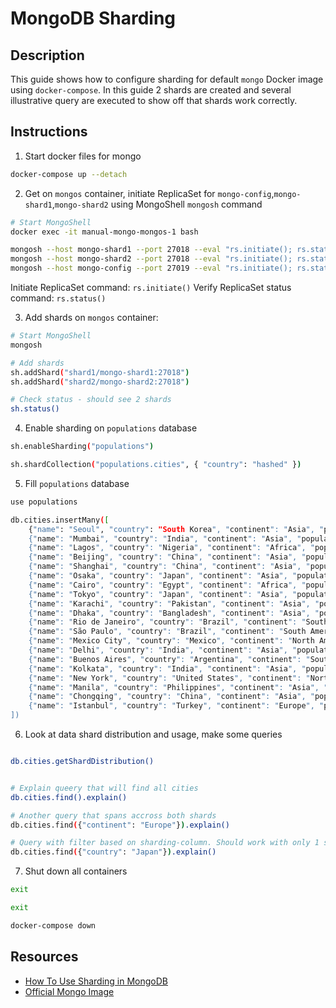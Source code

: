 # MongoDB Sharding

## Description

This guide shows how to configure sharding for default `mongo` Docker image using `docker-compose`. In this guide 2 shards are created and several illustrative query are executed to show off that shards work correctly.

## Instructions

1. Start docker files for mongo

```sh
docker-compose up --detach
```

2.  Get on `mongos` container,  initiate ReplicaSet for `mongo-config`,`mongo-shard1`,`mongo-shard2` using MongoShell `mongosh` command

```sh
# Start MongoShell
docker exec -it manual-mongo-mongos-1 bash

mongosh --host mongo-shard1 --port 27018 --eval "rs.initiate(); rs.status();"
mongosh --host mongo-shard2 --port 27018 --eval "rs.initiate(); rs.status();"
mongosh --host mongo-config --port 27019 --eval "rs.initiate(); rs.status();"

```

Initiate ReplicaSet command: `rs.initiate()`
Verify ReplicaSet status command: `rs.status()`

3. Add shards on `mongos` container:

```sh
# Start MongoShell
mongosh

# Add shards
sh.addShard("shard1/mongo-shard1:27018")
sh.addShard("shard2/mongo-shard2:27018")

# Check status - should see 2 shards
sh.status()

```

4. Enable sharding on `populations` database

```sh
sh.enableSharding("populations")

sh.shardCollection("populations.cities", { "country": "hashed" })
```

5. Fill `populations` database

```sh
use populations

db.cities.insertMany([
    {"name": "Seoul", "country": "South Korea", "continent": "Asia", "population": 25.674 },
    {"name": "Mumbai", "country": "India", "continent": "Asia", "population": 19.980 },
    {"name": "Lagos", "country": "Nigeria", "continent": "Africa", "population": 13.463 },
    {"name": "Beijing", "country": "China", "continent": "Asia", "population": 19.618 },
    {"name": "Shanghai", "country": "China", "continent": "Asia", "population": 25.582 },
    {"name": "Osaka", "country": "Japan", "continent": "Asia", "population": 19.281 },
    {"name": "Cairo", "country": "Egypt", "continent": "Africa", "population": 20.076 },
    {"name": "Tokyo", "country": "Japan", "continent": "Asia", "population": 37.400 },
    {"name": "Karachi", "country": "Pakistan", "continent": "Asia", "population": 15.400 },
    {"name": "Dhaka", "country": "Bangladesh", "continent": "Asia", "population": 19.578 },
    {"name": "Rio de Janeiro", "country": "Brazil", "continent": "South America", "population": 13.293 },
    {"name": "São Paulo", "country": "Brazil", "continent": "South America", "population": 21.650 },
    {"name": "Mexico City", "country": "Mexico", "continent": "North America", "population": 21.581 },
    {"name": "Delhi", "country": "India", "continent": "Asia", "population": 28.514 },
    {"name": "Buenos Aires", "country": "Argentina", "continent": "South America", "population": 14.967 },
    {"name": "Kolkata", "country": "India", "continent": "Asia", "population": 14.681 },
    {"name": "New York", "country": "United States", "continent": "North America", "population": 18.819 },
    {"name": "Manila", "country": "Philippines", "continent": "Asia", "population": 13.482 },
    {"name": "Chongqing", "country": "China", "continent": "Asia", "population": 14.838 },
    {"name": "Istanbul", "country": "Turkey", "continent": "Europe", "population": 14.751 }
])
```

6. Look at data shard distribution and usage, make some queries

```sh

db.cities.getShardDistribution()


# Explain queery that will find all cities
db.cities.find().explain()

# Another query that spans accross both shards 
db.cities.find({"continent": "Europe"}).explain()

# Query with filter based on sharding-column. Should work with only 1 shard
db.cities.find({"country": "Japan"}).explain()
```

7. Shut down all containers
```sh
exit

exit

docker-compose down
```

## Resources

- [How To Use Sharding in MongoDB](https://www.digitalocean.com/community/tutorials/how-to-use-sharding-in-mongodb)
- [Official Mongo Image](https://hub.docker.com/_/mongo)